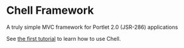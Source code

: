 Chell Framework
================

A truly simple MVC framework for Portlet 2.0 (JSR-286) applications

See [the first tutorial](https://github.com/Serli/Chell/wiki/QuickStart) to learn how to use Chell.